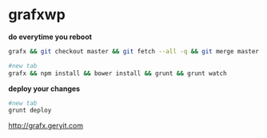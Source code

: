# grafxwp

**do everytime you reboot**
```sh
grafx && git checkout master && git fetch --all -q && git merge master

#new tab
grafx && npm install && bower install && grunt && grunt watch
```

**deploy your changes**
```sh
#new tab
grunt deploy
```
http://grafx.geryit.com
